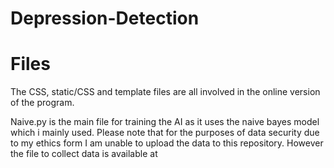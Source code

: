 # Depression-Detection

# Files
The CSS, static/CSS and template files are all involved in the online version of the program.

Naive.py is the main file for training the AI as it uses the naive bayes model which i mainly used.
Please note that for the purposes of data security due to my ethics form I am unable to upload the data to this repository. However the file to collect data is available at 
